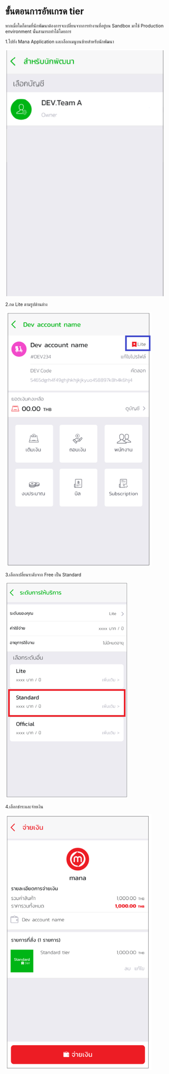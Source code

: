 # ขั้นตอนการอัพเกรด tier
หากเมื่อใดก็ตามที่นักพัฒนาต้องการจะเปลี่ยนจากการทำงานที่อยู่บน Sandbox มาใช้ Production environment นั้นสามารถทำได้โดยการ

1.ไปยัง Mana Application และเลือกเมนูบนซ้ายสำหรับนักพัฒนา

![a](../img/Quickstarts/GettingStarted/gs12.PNG)

2.กด Lite ตามรูปด้านล่าง

![a](../img/Quickstarts/tireChange/lite.png)

3.เลือกเปลี่ยนระดับจาก Free เป็น Standard  

![a](../img/Quickstarts/tireChange/select_tier.PNG)


4.เลือกชำระและจ่ายเงิน

![a](../img/Quickstarts/tireChange/payment.png)


